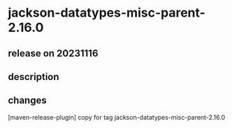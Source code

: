 # jackson-datatypes-misc-parent-2.16.0

## release on 20231116

## description

## changes

[maven-release-plugin] copy for tag jackson-datatypes-misc-parent-2.16.0

